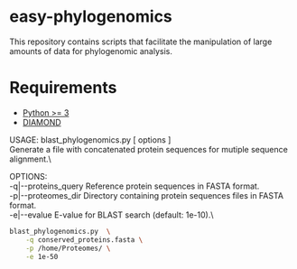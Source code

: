 # easy-phylogenomics
This repository contains scripts that facilitate the manipulation of large amounts of data for phylogenomic analysis.

# Requirements #

- [Python >= 3](https://www.python.org/downloads/)
- [DIAMOND](https://github.com/bbuchfink/diamond) 


USAGE:  blast_phylogenomics.py [ options ]\
Generate a file with concatenated protein sequences for mutiple sequence alignment.\

OPTIONS:\
	-q|--proteins_query	Reference protein sequences in FASTA format.\
	-p|--proteomes_dir	Directory containing protein sequences files in FASTA format.\
	-e|--evalue		E-value for BLAST search (default: 1e-10).\

```bash
blast_phylogenomics.py  \
	-q conserved_proteins.fasta \
	-p /home/Proteomes/ \
	-e 1e-50
```

